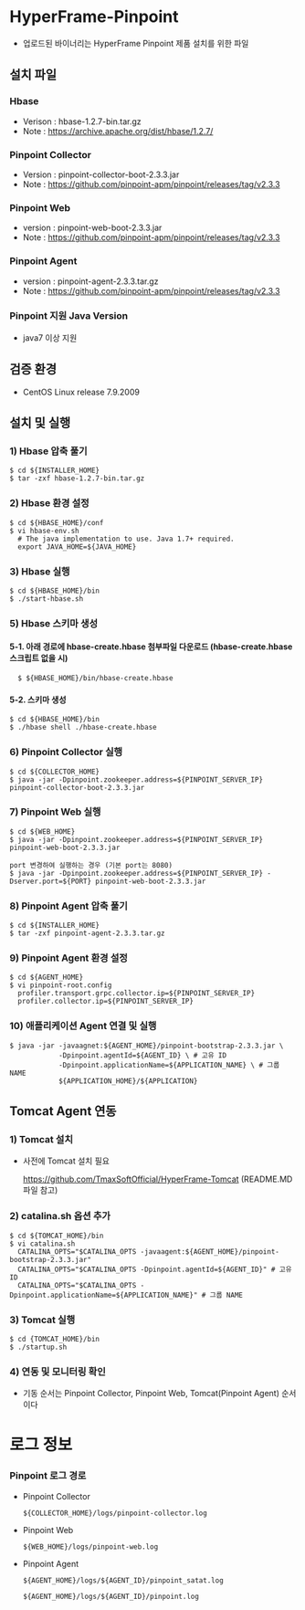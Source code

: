# HyperFrame-Pinpoint
- 업로드된 바이너리는 HyperFrame Pinpoint 제품 설치를 위한 파일

## 설치 파일
### Hbase
* Verison : hbase-1.2.7-bin.tar.gz
* Note : https://archive.apache.org/dist/hbase/1.2.7/
### Pinpoint Collector
* Version : pinpoint-collector-boot-2.3.3.jar
* Note : https://github.com/pinpoint-apm/pinpoint/releases/tag/v2.3.3
### Pinpoint Web
* version : pinpoint-web-boot-2.3.3.jar
* Note : https://github.com/pinpoint-apm/pinpoint/releases/tag/v2.3.3
### Pinpoint Agent
* version : pinpoint-agent-2.3.3.tar.gz
* Note : https://github.com/pinpoint-apm/pinpoint/releases/tag/v2.3.3
### Pinpoint 지원 Java Version
* java7 이상 지원

## 검증 환경
* CentOS Linux release 7.9.2009

## 설치 및 실행

### 1) Hbase 압축 풀기

    $ cd ${INSTALLER_HOME}
    $ tar -zxf hbase-1.2.7-bin.tar.gz


### 2) Hbase 환경 설정 

    $ cd ${HBASE_HOME}/conf
    $ vi hbase-env.sh 
      # The java implementation to use. Java 1.7+ required.
      export JAVA_HOME=${JAVA_HOME}
              
              
### 3) Hbase 실행

    $ cd ${HBASE_HOME}/bin
    $ ./start-hbase.sh
    
    
### 5) Hbase 스키마 생성
#### 5-1. 아래 경로에 hbase-create.hbase 첨부파일 다운로드 (hbase-create.hbase 스크립트 없을 시)

      $ ${HBASE_HOME}/bin/hbase-create.hbase
    
#### 5-2. 스키마 생성

    $ cd ${HBASE_HOME}/bin
    $ ./hbase shell ./hbase-create.hbase
       
       
### 6) Pinpoint Collector 실행

    $ cd ${COLLECTOR_HOME}
    $ java -jar -Dpinpoint.zookeeper.address=${PINPOINT_SERVER_IP} pinpoint-collector-boot-2.3.3.jar
    
    
### 7) Pinpoint Web 실행

    $ cd ${WEB_HOME}
    $ java -jar -Dpinpoint.zookeeper.address=${PINPOINT_SERVER_IP} pinpoint-web-boot-2.3.3.jar
    
    port 변경하여 실행하는 경우 (기본 port는 8080)
    $ java -jar -Dpinpoint.zookeeper.address=${PINPOINT_SERVER_IP} -Dserver.port=${PORT} pinpoint-web-boot-2.3.3.jar
    
### 8) Pinpoint Agent 압축 풀기

    $ cd ${INSTALLER_HOME}
    $ tar -zxf pinpoint-agent-2.3.3.tar.gz
    
    
### 9) Pinpoint Agent 환경 설정
   
    $ cd ${AGENT_HOME}
    $ vi pinpoint-root.config
      profiler.transport.grpc.collector.ip=${PINPOINT_SERVER_IP}
      profiler.collector.ip=${PINPOINT_SERVER_IP}
    
    
### 10) 애플리케이션 Agent 연결 및 실행
    
    $ java -jar -javaagnet:${AGENT_HOME}/pinpoint-bootstrap-2.3.3.jar \
                -Dpinpoint.agentId=${AGENT_ID} \ # 고유 ID 
                -Dpinpoint.applicationName=${APPLICATION_NAME} \ # 그룹 NAME
                ${APPLICATION_HOME}/${APPLICATION} 
  



## Tomcat Agent 연동 

### 1) Tomcat 설치
* 사전에 Tomcat 설치 필요

  https://github.com/TmaxSoftOfficial/HyperFrame-Tomcat (README.MD 파일 참고)


### 2) catalina.sh 옵션 추가
    $ cd ${TOMCAT_HOME}/bin
    $ vi catalina.sh
      CATALINA_OPTS="$CATALINA_OPTS -javaagent:${AGENT_HOME}/pinpoint-bootstrap-2.3.3.jar"
      CATALINA_OPTS="$CATALINA_OPTS -Dpinpoint.agentId=${AGENT_ID}" # 고유 ID
      CATALINA_OPTS="$CATALINA_OPTS -Dpinpoint.applicationName=${APPLICATION_NAME}" # 그룹 NAME
 
 
### 3) Tomcat 실행
    $ cd {TOMCAT_HOME}/bin
    $ ./startup.sh


### 4) 연동 및 모니터링 확인
* 기동 순서는 Pinpoint Collector, Pinpoint Web, Tomcat(Pinpoint Agent) 순서이다


# 로그 정보
### Pinpoint 로그 경로
- Pinpoint Collector
 
      ${COLLECTOR_HOME}/logs/pinpoint-collector.log

- Pinpoint Web

      ${WEB_HOME}/logs/pinpoint-web.log

- Pinpoint Agent
        
      ${AGENT_HOME}/logs/${AGENT_ID}/pinpoint_satat.log
      
      ${AGENT_HOME}/logs/${AGENT_ID}/pinpoint.log
    

